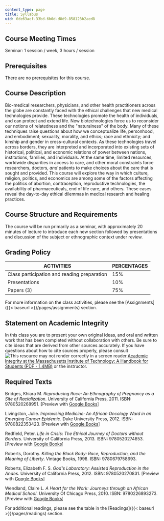 ```yaml
---
content_type: page
title: Syllabus
uid: 0de63acf-33bd-6b0d-d8d9-858123b2aed8
---
```


Course Meeting Times
--------------------

Seminar: 1 session / week, 3 hours / session

Prerequisites
-------------

There are no prerequisites for this course.

Course Description
------------------

Bio-medical researchers, physicians, and other health practitioners across the globe are constantly faced with the ethical challenges that new medical technologies provide. These technologies promote the health of individuals, and can protect and extend life. New biotechnologies force us to reconsider our notions of relatedness and the "naturalness" of the body. Many of these techniques raise questions about how we conceptualize life, personhood, and embodiment; sexuality, morality, and ethics; race and ethnicity; and kinship and gender in cross-cultural contexts. As these technologies travel across borders, they are interpreted and incorporated into existing sets of historical, political, and economic relations of power between nations, institutions, families, and individuals. At the same time, limited resources, worldwide disparities in access to care, and other moral constraints force researchers, doctors, _and_ patients to make choices about the care that is sought and provided. This course will explore the way in which culture, religion, politics, and economics are among some of the factors affecting the politics of abortion, contraception, reproductive technologies, the availability of pharmaceuticals, end of life care, and others. These cases reveal the day-to-day ethical dilemmas in medical research and healing practices.

Course Structure and Requirements
---------------------------------

The course will be run primarily as a seminar, with approximately 20 minutes of lecture to introduce each new section followed by presentations and discussion of the subject or ethnographic context under review.

Grading Policy
--------------

| ACTIVITIES | PERCENTAGES |
| --- | --- |
| Class participation and reading preparation | 15% |
| Presentations | 10% |
| Papers (3) | 75% 

For more information on the class activities, please see the [Assignments]({{< baseurl >}}/pages/assignments) section.

Statement on Academic Integrity
-------------------------------

In this class you are to present your own original ideas, and oral and written work that has been completed without collaboration with others. Be sure to cite ideas that are derived from other sources accurately. If you have questions about how to cite sources properly, please consult ![This resource may not render correctly in a screen reader.](/images/inacessible.gif)[Academic Integrity at the Massachusetts Institute of Technology: A Handbook for Students (PDF - 1.4MB)](http://web.mit.edu/academicintegrity/handbook/handbook.pdf) or the instructor.

Required Texts
--------------

Bridges, Khiara M. _Reproducing Race: An Ethnography of Pregnancy as a Site of Racialization_. University of California Press, 2011. ISBN: 9780520268951. \[Preview with [Google Books](http://books.google.com/books?id=QUb1GKG3B_8C&pg=PAfrontcover)\]

Livingston, Julie. _Improvising Medicine: An African Oncology Ward in an Emerging Cancer Epidemic_. Duke University Press, 2012. ISBN: 9780822353423. \[Preview with [Google Books](http://books.google.com/books?id=nKfswD9goqMC&pg=PAfrontcover)\]

Redfield, Peter. _Life in Crisis: The Ethical Journey of Doctors without Borders_. University of California Press, 2013. ISBN: 9780520274853. \[Preview with [Google Books](http://books.google.com/books?id=-5b8PkIViGQC&pg=PAfrontcover)\]

Roberts, Dorothy. _Killing the Black Body: Race, Reproduction, and the Meaning of Liberty_. Vintage Books, 1998. ISBN: 9780679758693.

Roberts, Elizabeth F. S. _God's Laboratory: Assisted Reproduction in the Andes_. University of California Press, 2012. ISBN: 9780520270831. \[Preview with [Google Books](http://books.google.com/books?id=f36zAfFWRo0C&pg=PAfrontcover)\]

Wendland, Claire L. _A Heart for the Work: Journeys through an African Medical School_. University Of Chicago Press, 2010. ISBN: 9780226893273. \[Preview with [Google Books](http://books.google.com/books?id=czX-cS9aDgQC&pg=PAfrontcover)\]

For additional readings, please see the table in the [Readings]({{< baseurl >}}/pages/readings) section.